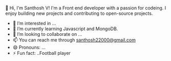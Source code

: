 👋 Hi, I'm Santhosh V! I'm a Front end developer with a passion for codeing. I enjoy building new projects and contributing to open-source projects.
- 👀 I’m interested in ...
- 🌱 I’m currently learning Javascript and MongoDB.
- 💞️ I’m looking to collaborate on ...
- 📫 You can reach me through santhosh22000@gmail.com
- 😄 Pronouns: ...
- ⚡ Fun fact: ..Football player

<!---
santhosh422000/santhosh422000 is a ✨ special ✨ repository because its `README.md` (this file) appears on your GitHub profile.
You can click the Preview link to take a look at your changes.
--->
